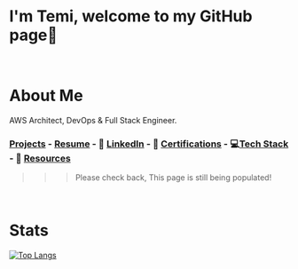 # I'm Temi, welcome to my GitHub page👋 <a id ='top'></a>

<br>

# About Me

AWS Architect, DevOps & Full Stack Engineer.

### [Projects](./projects.md) - [Resume](./resume.pdf) - 🤝 [LinkedIn](https://www.linkedin.com/in/temikelani/) - 🪪 [Certifications](https://www.credly.com/users/temidayo-kelani/badges) - 💻[Tech Stack](./techstack.md) - 🥇 [Resources](./resources.md)

> > > Please check back, This page is still being populated!

<br>

# Stats

[![Top Langs](https://github-readme-stats.vercel.app/api/top-langs/?username=temikelani&layout=compact)](https://github.com/temikelani)

<!-- [![Readme Card](https://github-readme-stats.vercel.app/api/pin/?username=temikelani&repo=temikelani)](https://github.com/temikelani/temikelani) -->

<!-- [![Anurag's github stats](https://github-readme-stats.vercel.app/api?username=temikelani)](https://github.com/temikelani) -->
